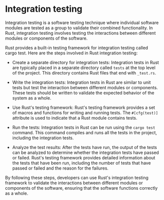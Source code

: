 # Integration testing

Integration testing is a software testing technique where individual software modules are tested as a group to validate their combined functionality. In Rust, integration testing involves testing the interactions between different modules or components of the software.

Rust provides a built-in testing framework for integration testing called cargo test. Here are the steps involved in Rust integration testing:

* Create a separate directory for integration tests: Integration tests in Rust are typically placed in a separate directory called `tests` at the top level of the project. This directory contains Rust files that end with `_test.rs`.

* Write the integration tests: Integration tests in Rust are similar to unit tests but test the interaction between different modules or components. These tests should be written to validate the expected behavior of the system as a whole.

* Use Rust's testing framework: Rust's testing framework provides a set of macros and functions for writing and running tests. The `#[cfg(test)]` attribute is used to indicate that a Rust module contains tests.

* Run the tests: Integration tests in Rust can be run using the `cargo test` command. This command compiles and runs all the tests in the project, including the integration tests.

* Analyze the test results: After the tests have run, the output of the tests can be analyzed to determine whether the integration tests have passed or failed. Rust's testing framework provides detailed information about the tests that have been run, including the number of tests that have passed or failed and the reason for the failures.

By following these steps, developers can use Rust's integration testing framework to validate the interactions between different modules or components of the software, ensuring that the software functions correctly as a whole.